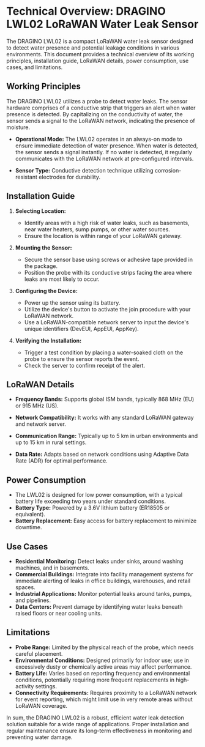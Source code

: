 # Technical Overview: DRAGINO LWL02 LoRaWAN Water Leak Sensor

The DRAGINO LWL02 is a compact LoRaWAN water leak sensor designed to detect water presence and potential leakage conditions in various environments. This document provides a technical overview of its working principles, installation guide, LoRaWAN details, power consumption, use cases, and limitations.

## Working Principles

The DRAGINO LWL02 utilizes a probe to detect water leaks. The sensor hardware comprises of a conductive strip that triggers an alert when water presence is detected. By capitalizing on the conductivity of water, the sensor sends a signal to the LoRaWAN network, indicating the presence of moisture.

- **Operational Mode:** The LWL02 operates in an always-on mode to ensure immediate detection of water presence. When water is detected, the sensor sends a signal instantly. If no water is detected, it regularly communicates with the LoRaWAN network at pre-configured intervals.

- **Sensor Type:** Conductive detection technique utilizing corrosion-resistant electrodes for durability.

## Installation Guide

1. **Selecting Location:**
   - Identify areas with a high risk of water leaks, such as basements, near water heaters, sump pumps, or other water sources.
   - Ensure the location is within range of your LoRaWAN gateway.

2. **Mounting the Sensor:**
   - Secure the sensor base using screws or adhesive tape provided in the package.
   - Position the probe with its conductive strips facing the area where leaks are most likely to occur.

3. **Configuring the Device:**
   - Power up the sensor using its battery.
   - Utilize the device's button to activate the join procedure with your LoRaWAN network.
   - Use a LoRaWAN-compatible network server to input the device's unique identifiers (DevEUI, AppEUI, AppKey).

4. **Verifying the Installation:**
   - Trigger a test condition by placing a water-soaked cloth on the probe to ensure the sensor reports the event.
   - Check the server to confirm receipt of the alert.

## LoRaWAN Details

- **Frequency Bands:** Supports global ISM bands, typically 868 MHz (EU) or 915 MHz (US).
- **Network Compatibility:** It works with any standard LoRaWAN gateway and network server.
- **Communication Range:** Typically up to 5 km in urban environments and up to 15 km in rural settings.

- **Data Rate:** Adapts based on network conditions using Adaptive Data Rate (ADR) for optimal performance.

## Power Consumption

- The LWL02 is designed for low power consumption, with a typical battery life exceeding two years under standard conditions.
- **Battery Type:** Powered by a 3.6V lithium battery (ER18505 or equivalent).
- **Battery Replacement:** Easy access for battery replacement to minimize downtime.

## Use Cases

- **Residential Monitoring:** Detect leaks under sinks, around washing machines, and in basements.
- **Commercial Buildings:** Integrate into facility management systems for immediate alerting of leaks in office buildings, warehouses, and retail spaces.
- **Industrial Applications:** Monitor potential leaks around tanks, pumps, and pipelines.
- **Data Centers:** Prevent damage by identifying water leaks beneath raised floors or near cooling units.

## Limitations

- **Probe Range:** Limited by the physical reach of the probe, which needs careful placement.
- **Environmental Conditions:** Designed primarily for indoor use; use in excessively dusty or chemically active areas may affect performance.
- **Battery Life:** Varies based on reporting frequency and environmental conditions, potentially requiring more frequent replacements in high-activity settings.
- **Connectivity Requirements:** Requires proximity to a LoRaWAN network for event reporting, which might limit use in very remote areas without LoRaWAN coverage.

In sum, the DRAGINO LWL02 is a robust, efficient water leak detection solution suitable for a wide range of applications. Proper installation and regular maintenance ensure its long-term effectiveness in monitoring and preventing water damage.